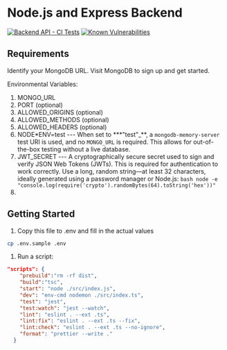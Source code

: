 # Node.js and Express Backend

[![Backend API - CI Tests](https://github.com/pakeku/backend-api/actions/workflows/tests.yml/badge.svg)](https://github.com/pakeku/backend-api/actions/workflows/tests.yml)
[![Known Vulnerabilities](https://snyk.io/test/github/pakeku/backend-api/badge.svg)](https://snyk.io/test/github/pakeku/backend-api)

## Requirements

Identify your MongoDB URL. Visit MongoDB to sign up and get started.

Environmental Variables:

1. MONGO_URL
2. PORT (optional)
3. ALLOWED_ORIGINS (optional)
4. ALLOWED_METHODS (optional)
5. ALLOWED_HEADERS (optional)
6. NODE\*ENV=test --- When set to \*\*\*"test"\_\*\*, a `mongodb-memory-server` test URI is used, and no `MONGO_URL` is required. This allows for out-of-the-box testing without a live database.
7. JWT_SECRET --- A cryptographically secure secret used to sign and verify JSON Web Tokens (JWTs). This is required for authentication to work correctly.
   Use a long, random string—at least 32 characters, ideally generated using a password manager or Node.js: `bash node -e "console.log(require('crypto').randomBytes(64).toString('hex'))"`
8.

## Getting Started

1. Copy this file to .env and fill in the actual values

```bash
cp .env.sample .env
```

1. Run a script:

```json
"scripts": {
    "prebuild":"rm -rf dist",
    "build":"tsc",
    "start": "node ./src/index.js",
    "dev": "env-cmd nodemon ./src/index.ts",
    "test": "jest",
    "test:watch": "jest --watch",
    "lint": "eslint . --ext .ts",
    "lint:fix": "eslint . --ext .ts --fix",
    "lint:check": "eslint . --ext .ts --no-ignore",
    "format": "prettier --write ."
  }
```

